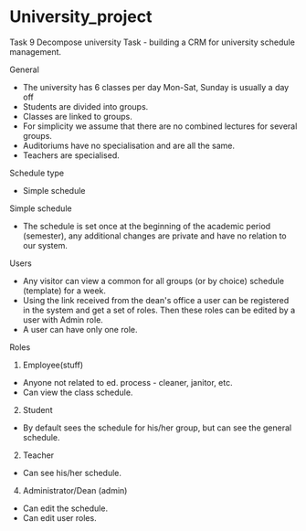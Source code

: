 # University_project
Task 9 Decompose university
Task - building a CRM for university schedule management.

General
- The university has 6 classes per day Mon-Sat, Sunday is usually a day off
- Students are divided into groups.
- Classes are linked to groups.
- For simplicity we assume that there are no combined lectures for several groups.
- Auditoriums have no specialisation and are all the same.
- Teachers are specialised.


Schedule type
- Simple schedule

Simple schedule
- The schedule is set once at the beginning of the academic period (semester), any additional changes are private and have no relation to our system.

Users
- Any visitor can view a common for all groups (or by choice) schedule (template) for a week.
- Using the link received from the dean's office a user can be registered in the system and get a set of roles. Then these roles can be edited by a user with Admin role.
- A user can have only one role.


Roles

1. Employee(stuff)
- Anyone not related to  ed. process - cleaner, janitor, etc.
- Can view the class schedule.

2. Student
- By default sees the schedule for his/her group, but can see the general schedule.

2. Teacher
- Can see his/her schedule.

4. Administrator/Dean (admin)
- Can edit the schedule.
- Can edit user roles.

